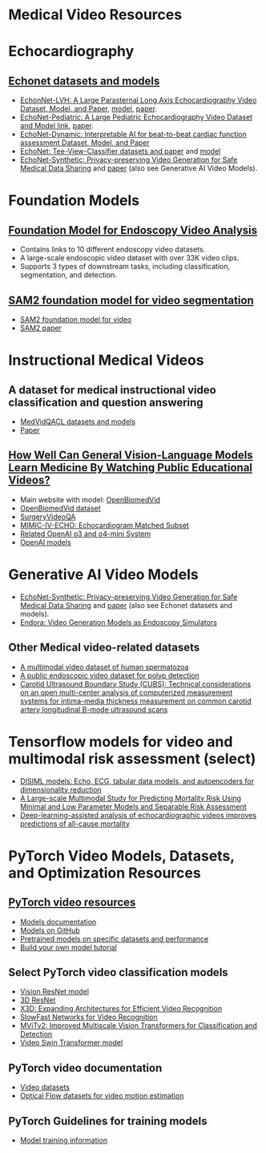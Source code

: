# Medical Video Resources

# Echocardiography
## [Echonet datasets and models](https://github.com/echonet)
* [EchonNet-LVH: A Large Parasternal Long Axis Echocardiography Video Dataset, Model, and  Paper](https://echonet.github.io/lvh/), [model](https://github.com/echonet/lvh), [paper](https://jamanetwork.com/journals/jamacardiology/fullarticle/2789370).
* [EchoNet-Pediatric: A Large Pediatric Echocardiography Video Dataset and Model link](https://echonet.github.io/pediatric/index.html), [paper](https://www.clinicalkey.com/#!/content/playContent/1-s2.0-S0894731723000688?returnurl=https:%2F%2Flinkinghub.elsevier.com%2Fretrieve%2Fpii%2FS0894731723000688%3Fshowall%3Dtrue&referrer=https:%2F%2Fpubmed.ncbi.nlm.nih.gov%2F).
* [EchoNet-Dynamic: Interpretable AI for beat-to-beat cardiac function assessment Dataset, Model, and Paper](https://github.com/echonet/dynamic)
* [EchoNet: Tee-View-Classifier datasets and paper](https://aimi.stanford.edu/datasets/echonet-tee-view-classifier) and [model](https://github.com/echonet/tee-view-classifier)
* [EchoNet-Synthetic: Privacy-preserving Video Generation for Safe Medical Data Sharing](https://github.com/HReynaud/EchoNet-Synthetic) and [paper](https://arxiv.org/abs/2406.00808) (also see Generative AI Video Models).

# Foundation Models
## [Foundation Model for Endoscopy Video Analysis](https://github.com/openmedlab/Endo-FM)
* Contains links to 10 different endoscopy video datasets.
* A large-scale endoscopic video dataset with over 33K video clips.
* Supports 3 types of downstream tasks, including classification, segmentation, and detection.

## [SAM2 foundation model for video segmentation](https://ai.meta.com/sam2/)
* [SAM2 foundation model for video](https://github.com/facebookresearch/sam2)
* [SAM2 paper](https://ai.meta.com/research/publications/sam-2-segment-anything-in-images-and-videos/)

# Instructional Medical Videos
## A dataset for medical instructional video classification and question answering
* [MedVidQACL datasets and models](https://github.com/deepaknlp/MedVidQACL)
* [Paper](https://www.nature.com/articles/s41597-023-02036-y)
  
## [How Well Can General Vision-Language Models Learn Medicine By Watching Public Educational Videos?](https://arxiv.org/abs/2504.14391)
* Main website with model: [OpenBiomedVid](https://github.com/zou-group/OpenBiomedVid)
* [OpenBiomedVid dataset](https://huggingface.co/datasets/connectthapa84/OpenBiomedVid)
* [SurgeryVideoQA](https://huggingface.co/datasets/connectthapa84/SurgeryVideoQA)
* [MIMIC-IV-ECHO: Echocardiogram Matched Subset](https://physionet.org/content/mimic-iv-echo/0.1/)
* [Related OpenAI o3 and o4-mini System](https://openai.com/index/o3-o4-mini-system-card/)
* [OpenAI models](https://github.com/openai/gpt-oss)

# Generative AI Video Models
* [EchoNet-Synthetic: Privacy-preserving Video Generation for Safe Medical Data Sharing](https://github.com/HReynaud/EchoNet-Synthetic) and [paper](https://arxiv.org/abs/2406.00808)  (also see Echonet datasets and models).
* [Endora: Video Generation Models as Endoscopy Simulators](https://github.com/CUHK-AIM-Group/Endora)

## Other Medical video-related datasets
* [A multimodal video dataset of human spermatozoa](https://www.kaggle.com/datasets/stevenhicks/visem-video-dataset)
* [A public endoscopic video dataset for polyp detection](https://github.com/dashishi/LDPolypVideo-Benchmark)
* [Carotid Ultrasound Boundary Study (CUBS): Technical considerations on an open multi-center analysis of computerized measurement systems for intima-media thickness measurement on common carotid artery longitudinal B-mode ultrasound scans](https://data.mendeley.com/datasets/m7ndn58sv6/1)
  
# Tensorflow models for video and multimodal risk assessment (select)
* [DISIML models: Echo, ECG, tabular data models, and autoencoders for dimensionality reduction](https://alvarouc.gitlab.io/disiml/)
* [A Large-scale Multimodal Study for Predicting Mortality Risk Using Minimal and Low Parameter Models and Separable Risk Assessment](https://ieeexplore.ieee.org/abstract/document/10839321)
* [Deep-learning-assisted analysis of echocardiographic videos improves predictions of all-cause mortality](https://www.nature.com/articles/s41551-020-00667-9)

# PyTorch Video Models, Datasets, and Optimization Resources
## [PyTorch video resources](https://pytorchvideo.org/)
* [Models documentation](https://pytorchvideo.readthedocs.io/en/latest/models.html)
* [Models on GitHub](https://github.com/facebookresearch/pytorchvideo/tree/main/pytorchvideo/models/hub)
* [Pretrained models on specific datasets and performance](https://github.com/facebookresearch/pytorchvideo/blob/main/docs/source/model_zoo.md)
* [Build your own model tutorial](https://pytorchvideo.org/docs/tutorial_accelerator_build_your_model#introduction)

## Select PyTorch video classification models
* [Vision ResNet model](https://docs.pytorch.org/vision/stable/models/video_resnet.html)
* [3D ResNet](https://pytorch.org/hub/facebookresearch_pytorchvideo_resnet/)
* [X3D: Expanding Architectures for Efficient Video Recognition](https://pytorch.org/hub/facebookresearch_pytorchvideo_x3d/)
* [SlowFast Networks for Video Recognition](https://pytorch.org/hub/facebookresearch_pytorchvideo_slowfast/)
* [MViTv2: Improved Multiscale Vision Transformers for Classification and Detection](https://docs.pytorch.org/vision/main/models/video_mvit.html)
* [Video Swin Transformer model](https://docs.pytorch.org/vision/stable/models/video_swin_transformer.html)

## PyTorch video documentation
* [Video datasets](https://docs.pytorch.org/vision/main/datasets.html#video-classification)
* [Optical Flow datasets for video motion estimation](https://docs.pytorch.org/vision/main/datasets.html#optical-flow)

## PyTorch Guidelines for training models
* [Model training information](https://github.com/pattichis/AIMV/blob/main/opt.md)


